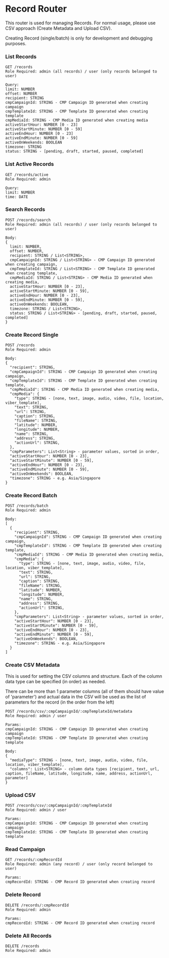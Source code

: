 # Record Router
This router is used for managing Records.
For normal usage, please use CSV approach (Create Metadata and Upload CSV).

Creating Record (single/batch) is only for development and debugging purposes.


### List Records
```
GET /records
Role Required: admin (all records) / user (only records belonged to user)

Query:
limit: NUMBER
offset: NUMBER
recipient: STRING
cmpCampaignId: STRING - CMP Campaign ID generated when creating campaign
cmpTemplateId: STRING - CMP Template ID generated when creating template
cmpMediaId: STRING - CMP Media ID generated when creating media
activeStartHour: NUMBER [0 - 23]
activeStartMinute: NUMBER [0 - 59]
activeEndHour: NUMBER [0 - 23]
activeEndMinute: NUMBER [0 - 59]
activeOnWeekends: BOOLEAN
timezone: STRING
status: STRING - [pending, draft, started, paused, completed]
```

### List Active Records
```
GET /records/active
Role Required: admin

Query:
limit: NUMBER
time: DATE
```

### Search Records
```
POST /records/search
Role Required: admin (all records) / user (only records belonged to user)

Body:
{
  limit: NUMBER,
  offset: NUMBER,
  recipient: STRING / List<STRING>,
  cmpCampaignId: STRING / List<STRING> - CMP Campaign ID generated when creating campaign,
  cmpTemplateId: STRING / List<STRING> - CMP Template ID generated when creating template,
  cmpMediaId: STRING / List<STRING> - CMP Media ID generated when creating media,
  activeStartHour: NUMBER [0 - 23],
  activeStartMinute: NUMBER [0 - 59],
  activeEndHour: NUMBER [0 - 23],
  activeEndMinute: NUMBER [0 - 59],
  activeOnWeekends: BOOLEAN,
  timezone: STRING / List<STRING>,
  status: STRING / List<STRING> - [pending, draft, started, paused, completed]
}
```

### Create Record Single
```
POST /records
Role Required: admin

Body:
{
  "recipient": STRING,
  "cmpCampaignId": STRING - CMP Campaign ID generated when creating campaign,
  "cmpTemplateId": STRING - CMP Template ID generated when creating template,
  "cmpMediaId": STRING - CMP Media ID generated when creating media,
  "cmpMedia": {
    "type": STRING - [none, text, image, audio, video, file, location, viber_template],
    "text": STRING,
    "url": STRING,
    "caption": STRING,
    "fileName": STRING,
    "latitude": NUMBER,
    "longitude": NUMBER,
    "name": STRING,
    "address": STRING,
    "actionUrl": STRING,
  },
  "cmpParameters": List<String> - parameter values, sorted in order,
  "activeStartHour": NUMBER [0 - 23],
  "activeStartMinute": NUMBER [0 - 59],
  "activeEndHour": NUMBER [0 - 23],
  "activeEndMinute": NUMBER [0 - 59],
  "activeOnWeekends": BOOLEAN,
  "timezone": STRING - e.g. Asia/Singapore
}
```

### Create Record Batch
```
POST /records/batch
Role Required: admin

Body:
[
  {
    "recipient": STRING,
    "cmpCampaignId": STRING - CMP Campaign ID generated when creating campaign,
    "cmpTemplateId": STRING - CMP Template ID generated when creating template,
    "cmpMediaId": STRING - CMP Media ID generated when creating media,
    "cmpMedia": {
      "type": STRING - [none, text, image, audio, video, file, location, viber_template],
      "text": STRING,
      "url": STRING,
      "caption": STRING,
      "fileName": STRING,
      "latitude": NUMBER,
      "longitude": NUMBER,
      "name": STRING,
      "address": STRING,
      "actionUrl": STRING,
    },
    "cmpParameters": List<String> - parameter values, sorted in order,
    "activeStartHour": NUMBER [0 - 23],
    "activeStartMinute": NUMBER [0 - 59],
    "activeEndHour": NUMBER [0 - 23],
    "activeEndMinute": NUMBER [0 - 59],
    "activeOnWeekends": BOOLEAN,
    "timezone": STRING - e.g. Asia/Singapore
  }
]
```

### Create CSV Metadata
This is used for setting the CSV columns and structure.
Each of the column data type can be specified (in order) as needed.

There can be more than 1 parameter columns (all of them should have value of 'parameter') and actual data in the CSV will be used as the list of parameters for the record (in the order from the left)

```
POST /records/csv/:cmpCampaignId/:cmpTemplateId/metadata
Role Required: admin / user

Params:
cmpCampaignId: STRING - CMP Campaign ID generated when creating campaign
cmpTemplateId: STRING - CMP Template ID generated when creating template

Body:
{
  "mediaType": STRING - [none, text, image, audio, video, file, location, viber_template],
  "columns": List<STRING> - column data types [recipient, text, url, caption, fileName, latitude, longitude, name, address, actionUrl, parameter]
}
```

### Upload CSV
```
POST /records/csv/:cmpCampaignId/:cmpTemplateId
Role Required: admin / user

Params:
cmpCampaignId: STRING - CMP Campaign ID generated when creating campaign
cmpTemplateId: STRING - CMP Template ID generated when creating template
```

### Read Campaign
```
GET /records/:cmpRecordId
Role Required: admin (any record) / user (only record belonged to user)

Params:
cmpRecordId: STRING - CMP Record ID generated when creating record
```


### Delete Record
```
DELETE /records/:cmpRecordId
Role Required: admin

Params:
cmpRecordId: STRING - CMP Record ID generated when creating record
```

### Delete All Records
```
DELETE /records
Role Required: admin
```
